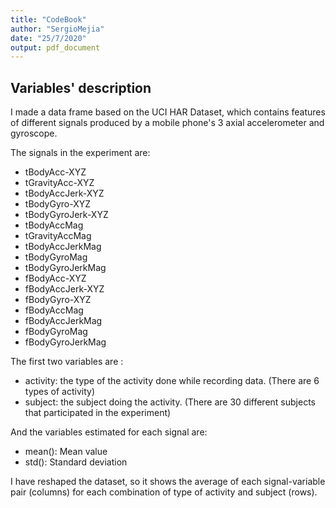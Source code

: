 ```yaml
---
title: "CodeBook"
author: "SergioMejia"
date: "25/7/2020"
output: pdf_document
---
```


## Variables' description 

I made a data frame based on the UCI HAR Dataset, which contains features of different signals produced by a mobile phone's 3 axial accelerometer and gyroscope.

The signals in the experiment are: 

- tBodyAcc-XYZ
- tGravityAcc-XYZ
- tBodyAccJerk-XYZ
- tBodyGyro-XYZ
- tBodyGyroJerk-XYZ
- tBodyAccMag
- tGravityAccMag
- tBodyAccJerkMag
- tBodyGyroMag
- tBodyGyroJerkMag
- fBodyAcc-XYZ
- fBodyAccJerk-XYZ
- fBodyGyro-XYZ
- fBodyAccMag
- fBodyAccJerkMag
- fBodyGyroMag
- fBodyGyroJerkMag

The first two variables are : 

- activity: the type of the activity done while recording data. (There are 6 types of activity)
- subject: the subject doing the activity. (There are 30 different subjects that participated in the experiment)

And the variables estimated for each signal are:

- mean(): Mean value
- std(): Standard deviation

I have reshaped the dataset, so it shows the average of each signal-variable pair (columns) for each combination of type of activity and subject (rows). 

